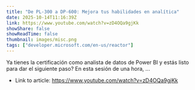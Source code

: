 ```yaml
---
title: "De PL-300 a DP-600: Mejora tus habilidades en analítica"
date: 2025-10-14T11:16:39Z
link: https://www.youtube.com/watch?v=zD4OQa9gjKk
showShare: false
showReadTime: false
thumbnail: images/misc.png
tags: ["developer.microsoft.com/en-us/reactor"]
---
```

Ya tienes la certificación como analista de datos de Power BI y estás listo para dar el siguiente paso? En esta sesión de una hora, ...

- Link to article: https://www.youtube.com/watch?v=zD4OQa9gjKk